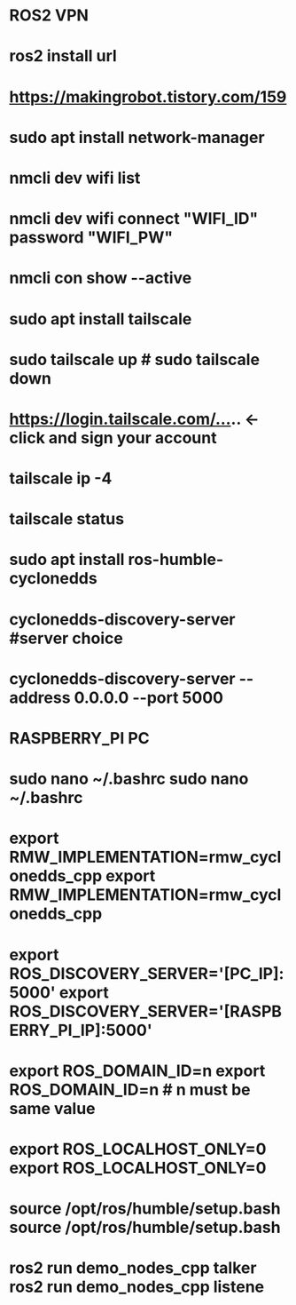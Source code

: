 # ROS2 VPN
# 
# ros2 install url
# https://makingrobot.tistory.com/159
# 
# sudo apt install network-manager
# nmcli dev wifi list
# nmcli dev wifi connect "WIFI_ID" password "WIFI_PW"
# nmcli con show --active
# 
# sudo apt install tailscale
# sudo tailscale up    # sudo tailscale down
# https://login.tailscale.com/….. <- click and sign your account
# tailscale ip -4
# tailscale status
# 
# sudo apt install ros-humble-cyclonedds
# cyclonedds-discovery-server    #server choice
# cyclonedds-discovery-server --address 0.0.0.0 --port 5000
# 
# 
#                RASPBERRY_PI                                                 PC
# 
# sudo nano ~/.bashrc                                    sudo nano ~/.bashrc
# export RMW_IMPLEMENTATION=rmw_cyclonedds_cpp           export RMW_IMPLEMENTATION=rmw_cyclonedds_cpp 
# export ROS_DISCOVERY_SERVER='[PC_IP]:5000'             export ROS_DISCOVERY_SERVER='[RASPBERRY_PI_IP]:5000'
# export ROS_DOMAIN_ID=n                                 export ROS_DOMAIN_ID=n    # n must be same value
# export ROS_LOCALHOST_ONLY=0                            export ROS_LOCALHOST_ONLY=0
# 
# source /opt/ros/humble/setup.bash                      source /opt/ros/humble/setup.bash
# ros2 run demo_nodes_cpp talker                         ros2 run demo_nodes_cpp listene
